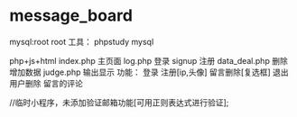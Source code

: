 # message_board
mysql:root root
工具： phpstudy  mysql

php+js+html
index.php 主页面
log.php   登录
signup    注册
data_deal.php 删除增加数据
judge.php  输出显示
功能：
  登录
  注册[ip,头像]
  留言删除[复选框]
  退出
  用户删除
  留言的评论
  
 //临时小程序，未添加验证邮箱功能[可用正则表达式进行验证];
  
